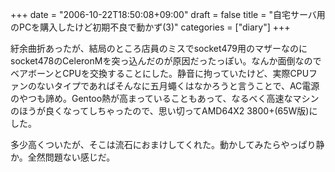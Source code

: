 +++
date = "2006-10-22T18:50:08+09:00"
draft = false
title = "自宅サーバ用のPCを購入したけど初期不良で動かず(3)"
categories = ["diary"]
+++

紆余曲折あったが、結局のところ店員のミスでsocket479用のマザーなのにsocket478のCeleronMを突っ込んだのが原因だったっぽい。なんか面倒なのでベアボーンとCPUを交換することにした。静音に拘っていたけど、実際CPUファンのないタイプであればそんなに五月蠅くはなかろうと言うことで、AC電源のやつも諦め。Gentoo熱が高まっていることもあって、なるべく高速なマシンのほうが良くなってしちゃったので、思い切ってAMD64X2 3800+(65W版)にした。

多少高くついたが、そこは流石におまけしてくれた。動かしてみたらやっぱり静か。全然問題ない感じだ。

